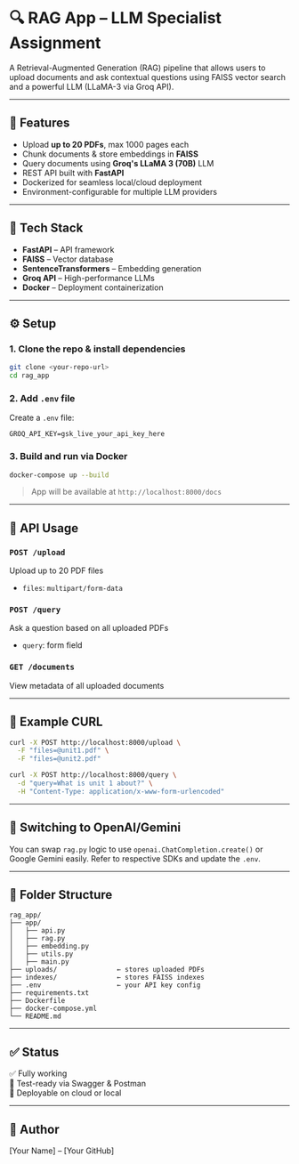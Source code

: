 # 🔍 RAG App – LLM Specialist Assignment

A Retrieval-Augmented Generation (RAG) pipeline that allows users to upload documents and ask contextual questions using FAISS vector search and a powerful LLM (LLaMA-3 via Groq API).

---

## 🚀 Features

- Upload **up to 20 PDFs**, max 1000 pages each
- Chunk documents & store embeddings in **FAISS**
- Query documents using **Groq's LLaMA 3 (70B)** LLM
- REST API built with **FastAPI**
- Dockerized for seamless local/cloud deployment
- Environment-configurable for multiple LLM providers

---

## 🧱 Tech Stack

- **FastAPI** – API framework  
- **FAISS** – Vector database  
- **SentenceTransformers** – Embedding generation  
- **Groq API** – High-performance LLMs  
- **Docker** – Deployment containerization

---

## ⚙️ Setup

### 1. Clone the repo & install dependencies

```bash
git clone <your-repo-url>
cd rag_app
```

### 2. Add `.env` file

Create a `.env` file:

```env
GROQ_API_KEY=gsk_live_your_api_key_here
```

### 3. Build and run via Docker

```bash
docker-compose up --build
```

> App will be available at `http://localhost:8000/docs`

---

## 🧪 API Usage

### `POST /upload`
Upload up to 20 PDF files

- `files`: `multipart/form-data`

### `POST /query`
Ask a question based on all uploaded PDFs

- `query`: form field

### `GET /documents`
View metadata of all uploaded documents

---

## 🧪 Example CURL

```bash
curl -X POST http://localhost:8000/upload \
  -F "files=@unit1.pdf" \
  -F "files=@unit2.pdf"

curl -X POST http://localhost:8000/query \
  -d "query=What is unit 1 about?" \
  -H "Content-Type: application/x-www-form-urlencoded"
```

---

## 🔄 Switching to OpenAI/Gemini

You can swap `rag.py` logic to use `openai.ChatCompletion.create()` or Google Gemini easily. Refer to respective SDKs and update the `.env`.

---

## 📂 Folder Structure

```
rag_app/
├── app/
│   ├── api.py
│   ├── rag.py
│   ├── embedding.py
│   ├── utils.py
│   ├── main.py
├── uploads/               ← stores uploaded PDFs
├── indexes/               ← stores FAISS indexes
├── .env                   ← your API key config
├── requirements.txt
├── Dockerfile
├── docker-compose.yml
└── README.md
```

---

## ✅ Status

✅ Fully working  
🧪 Test-ready via Swagger & Postman  
🚢 Deployable on cloud or local  

---

## 👤 Author

[Your Name] – [Your GitHub]